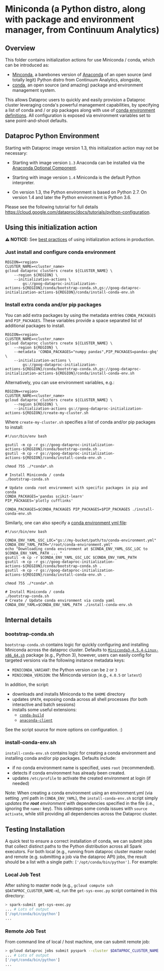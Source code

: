 # Miniconda (a Python distro, along with package and environment manager, from Continuum Analytics)

## Overview

This folder contains initialization actions for use Miniconda / conda, which can be introduced as:

- [Minconda](http://conda.pydata.org/miniconda.html), a barebones version of [Anaconda](https://www.continuum.io/why-anaconda) of an open source (and totally legit) Python distro from Continuum Analytics, alongside,
- [conda](http://conda.pydata.org/docs/), an open source (and amazing) package and environment management system.

This allows Dataproc users to quickly and easily provision a Dataproc cluster leveraging conda's powerful management capabilities, by specifying a list of conda and / or pip packages along with use of [conda environment definitions](https://github.com/conda/conda-env#environment-file-example). All configuration is exposed via environment variables set to sane point-and-shoot defaults.

## Dataproc Python Environment

Starting with Dataproc image version 1.3, this initialization action may not be necessary:

- Starting with image version `1.3` Anaconda can be installed via the [Anaconda Optional Component](https://cloud.google.com/dataproc/docs/concepts/components/anaconda).

- Starting with image version `1.4` Miniconda is the default Python interpreter.

- On version 1.3, the Python environment is based on Python 2.7. On version 1.4 and later the Python environment is Python 3.6.

Please see the following tutorial for full details https://cloud.google.com/dataproc/docs/tutorials/python-configuration.

## Using this initialization action

**:warning: NOTICE:** See [best practices](README.md#how-initialization-actions-are-used) of using initialization actions in production.

### Just install and configure conda environment

```
REGION=<region>
CLUSTER_NAME=<cluster_name>
gcloud dataproc clusters create ${CLUSTER_NAME} \
    --region ${REGION} \
    --initialization-actions \
        gs://goog-dataproc-initialization-actions-${REGION}/conda/bootstrap-conda.sh,gs://goog-dataproc-initialization-actions-${REGION}/conda/install-conda-env.sh
```

### Install extra conda and/or pip packages

You can add extra packages by using the metadata entries `CONDA_PACKAGES` and `PIP_PACKAGES`. These variables provide a space separated list of additional packages to install.

```
REGION=<region>
CLUSTER_NAME=<cluster_name>
gcloud dataproc clusters create ${CLUSTER_NAME} \
    --region ${REGION} \
    --metadata 'CONDA_PACKAGES="numpy pandas",PIP_PACKAGES=pandas-gbq' \
    --initialization-actions \
        gs://goog-dataproc-initialization-actions-${REGION}/conda/bootstrap-conda.sh,gs://goog-dataproc-initialization-actions-${REGION}/conda/install-conda-env.sh
```

Alternatively, you can use environment variables, e.g.:

```
REGION=<region>
CLUSTER_NAME=<cluster_name>
gcloud dataproc clusters create ${CLUSTER_NAME} \
    --region ${REGION} \
    --initialization-actions gs://goog-dataproc-initialization-actions-${REGION}/create-my-cluster.sh
```

Where `create-my-cluster.sh` specifies a list of conda and/or pip packages to install:

```
#!/usr/bin/env bash

gsutil -m cp -r gs://goog-dataproc-initialization-actions-${REGION}/conda/bootstrap-conda.sh .
gsutil -m cp -r gs://goog-dataproc-initialization-actions-${REGION}/conda/install-conda-env.sh .

chmod 755 ./*conda*.sh

# Install Miniconda / conda
./bootstrap-conda.sh

# Update conda root environment with specific packages in pip and conda
CONDA_PACKAGES='pandas scikit-learn'
PIP_PACKAGES='plotly cufflinks'

CONDA_PACKAGES=$CONDA_PACKAGES PIP_PACKAGES=$PIP_PACKAGES ./install-conda-env.sh
```

Similarly, one can also specify a [conda environment yml file](https://github.com/conda/conda-env):

```
#!/usr/bin/env bash

CONDA_ENV_YAML_GSC_LOC="gs://my-bucket/path/to/conda-environment.yml"
CONDA_ENV_YAML_PATH="/root/conda-environment.yml"
echo "Downloading conda environment at $CONDA_ENV_YAML_GSC_LOC to $CONDA_ENV_YAML_PATH ... "
gsutil -m cp -r $CONDA_ENV_YAML_GSC_LOC $CONDA_ENV_YAML_PATH
gsutil -m cp -r gs://goog-dataproc-initialization-actions-${REGION}/conda/bootstrap-conda.sh .
gsutil -m cp -r gs://goog-dataproc-initialization-actions-${REGION}/conda/install-conda-env.sh .

chmod 755 ./*conda*.sh

# Install Miniconda / conda
./bootstrap-conda.sh
# Create / Update conda environment via conda yaml
CONDA_ENV_YAML=$CONDA_ENV_YAML_PATH ./install-conda-env.sh

```

## Internal details

### bootstrap-conda.sh

`bootstrap-conda.sh` contains logic for quickly configuring and installing Miniconda across the dataproc cluster. Defaults to [`Miniconda3-4.5.4-Linux-x86_64.sh`](https://repo.continuum.io/miniconda/Miniconda3-4.5.4-Linux-x86_64.sh) package (e.g., Python 3), however, users can easily config for targeted versions via the following instance metadata keys:
- `MINICONDA_VARIANT`: the Python version can be `2` or `3`
- `MINICONDA_VERSION`: the Miniconda version (e.g., `4.0.5` or `latest`)

In addition, the script:

- downloads and installs Miniconda to the `$HOME` directory
- updates `$PATH`, exposing conda across all shell processes (for both interactive and batch sessions)
- installs some useful extensions:
    - [`conda-build`](https://github.com/conda/conda-build)
    - [`anaconda-client`](https://github.com/Anaconda-Server/anaconda-client)

See the script source for more options on configuration. :)

### install-conda-env.sh

`install-conda-env.sh` contains logic for creating a conda environment and installing conda and/or pip packages. Defaults include:

- if no conda environment name is specified, uses `root` (recommended).
- detects if conda environment has already been created.
- updates `/etc/profile` to activate the created environment at login (if needed)

Note: When creating a conda environment using an environment.yml (via setting .yml path in `CONDA_ENV_YAML`), the `install-conda-env.sh` script simply *updates the **root** environment* with dependencies specified in the file (i.e., ignoring the `name:` key). This sidesteps some conda issues with `source activate`, while still providing all dependencies across the Dataproc cluster.


## Testing Installation

A quick test to ensure a correct installation of conda, we can submit jobs that collect distinct paths to the Python distribution across all Spark executors. For both local (e.g., running from dataproc cluster master node) and remote (e.g. submitting a job via the dataproc API) jobs, the result should be a list with a single path: `['/opt/conda/bin/python']`. For example:


### Local Job Test

After sshing to master node (e.g., `gcloud compute ssh $DATAPROC_CLUSTER_NAME-m`), run the `get-sys-exec.py` script contained in this directory:

```bash
> spark-submit get-sys-exec.py
... # Lots of output
['/opt/conda/bin/python']
...
```

### Remote Job Test

From command line of local / host machine, one can submit remote job:

```bash
> gcloud dataproc jobs submit pyspark --cluster $DATAPROC_CLUSTER_NAME get-sys-exec.py
... # Lots of output
['/opt/conda/bin/python']
...
```
